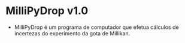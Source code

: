 # MilliPyDrop v1.0
- MilliPyDrop é um programa de computador que efetua cálculos de incertezas do experimento da gota de Millikan.
